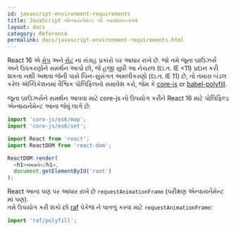 ```yaml
---
id: javascript-environment-requirements
title: JavaScript એન્વાયર્નમેન્ટ ની આવશ્યકતાઓ
layout: docs
category: Reference
permalink: docs/javascript-environment-requirements.html
---
```


React 16 એ [મેપ](https://developer.mozilla.org/en-US/docs/Web/JavaScript/Reference/Global_Objects/Map) અને [સેટ](https://developer.mozilla.org/en-US/docs/Web/JavaScript/Reference/Global_Objects/Set) ના સંગ્રહ પ્રકારો પર આધાર રાખે છે. 
જો તમે જૂના બ્રાઉઝર્સ અને ઉપકરણોને સમર્થન આપો છો, જે હજી સુધી આ નેચરલ (દા.ત. IE <11) પ્રદાન કરી શકતા નથી અથવા જેની પાસે બિન-સુસંગત અમલીકરણો (દા.ત. IE 11) છે, તો તમારા બંડલ કરેલ એપ્લિકેશનમાં વૈશ્વિક પોલિફિલનો સમાવેશ કરો, જેમ કે [core-js](https://github.com/zloirock/core-js) or [babel-polyfill](https://babeljs.io/docs/usage/polyfill/).

જૂના બ્રાઉઝર્સને સમર્થન આપવા માટે core-js નો ઉપયોગ કરીને React 16 માટે પોલિફિલ્ડ એન્વાયર્નમેન્ટ આના જેવું લાગે છે:

```js
import 'core-js/es6/map';
import 'core-js/es6/set';

import React from 'react';
import ReactDOM from 'react-dom';

ReactDOM.render(
  <h1>નમસ્તે</h1>,
  document.getElementById('root')
);
```

React આના પણ પર આધાર રાખે છે `requestAnimationFrame` (પરીક્ષણ એન્વાયર્નમેન્ટ માં પણ).  
તમે ઉપયોગ કરી શકો છો [raf](https://www.npmjs.com/package/raf) પેકેજ ને પાતળું કરવા માટે `requestAnimationFrame`:

```js
import 'raf/polyfill';
```
